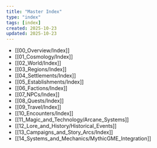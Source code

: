 ```yaml
---
title: "Master Index"
type: "index"
tags: [index]
created: 2025-10-23
updated: 2025-10-23
---
```

- [[00_Overview/Index]]
- [[01_Cosmology/Index]]
- [[02_World/Index]]
- [[03_Regions/Index]]
- [[04_Settlements/Index]]
- [[05_Establishments/Index]]
- [[06_Factions/Index]]
- [[07_NPCs/Index]]
- [[08_Quests/Index]]
- [[09_Travel/Index]]
- [[10_Encounters/Index]]
- [[11_Magic_and_Technology/Arcane_Systems]]
- [[12_Lore_and_History/Historical_Events]]
- [[13_Campaigns_and_Story_Arcs/Index]]
- [[14_Systems_and_Mechanics/MythicGME_Integration]]
